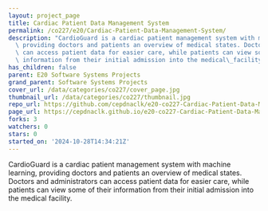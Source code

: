 ```yaml
---
layout: project_page
title: Cardiac Patient Data Management System
permalink: /co227/e20/Cardiac-Patient-Data-Management-System/
description: "CardioGuard is a cardiac patient management system with machine learning,\
  \ providing doctors and patients an overview of medical states. Doctors and administrators\
  \ can access patient data for easier care, while patients can view some of their\
  \ information from their initial admission into the medical\_facility."
has_children: false
parent: E20 Software Systems Projects
grand_parent: Software Systems Projects
cover_url: /data/categories/co227/cover_page.jpg
thumbnail_url: /data/categories/co227/thumbnail.jpg
repo_url: https://github.com/cepdnaclk/e20-co227-Cardiac-Patient-Data-Management-System
page_url: https://cepdnaclk.github.io/e20-co227-Cardiac-Patient-Data-Management-System
forks: 3
watchers: 0
stars: 0
started_on: '2024-10-28T14:34:21Z'
---
```


CardioGuard is a cardiac patient management system with machine learning, providing doctors and patients an overview of medical states. Doctors and administrators can access patient data for easier care, while patients can view some of their information from their initial admission into the medical facility.